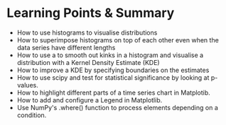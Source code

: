 <h1>Learning Points & Summary</h1>

<ul>
<li>How to use histograms to visualise distributions

<li>How to superimpose histograms on top of each other even when the data series have different lengths</li>

<li>How to use a to smooth out kinks in a histogram and visualise a distribution with a Kernel Density Estimate (KDE)</li>

<li>How to improve a KDE by specifying boundaries on the estimates</li>

<li>How to use scipy and test for statistical significance by looking at p-values.</li>

<li>How to highlight different parts of a time series chart in Matplotib.</li>

<li>How to add and configure a Legend in Matplotlib.</li>

<li>Use NumPy's .where() function to process elements depending on a condition.</li></ul>
